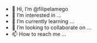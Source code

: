 - 👋 Hi, I’m @filipelamego
- 👀 I’m interested in ...
- 🌱 I’m currently learning ...
- 💞️ I’m looking to collaborate on ...
- 📫 How to reach me ...

<!---
filipelamego/filipelamego is a ✨ special ✨ repository because its `README.md` (this file) appears on your GitHub profile.
You can click the Preview link to take a look at your changes.
--->
